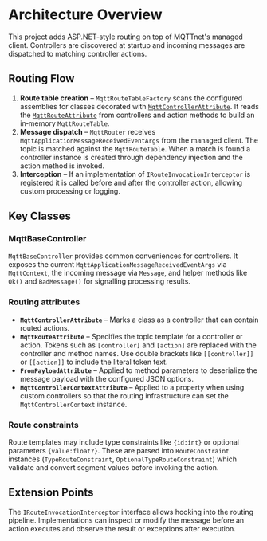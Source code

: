 # Architecture Overview

This project adds ASP.NET‑style routing on top of MQTTnet's managed client. Controllers are discovered at startup and incoming messages are dispatched to matching controller actions.

## Routing Flow

1. **Route table creation** – `MqttRouteTableFactory` scans the configured assemblies for classes decorated with [`MqttControllerAttribute`](../Source/Attributes/MqttControllerAttribute.cs). It reads the [`MqttRouteAttribute`](../Source/Attributes/MqttRouteAttribute.cs) from controllers and action methods to build an in‑memory `MqttRouteTable`.
2. **Message dispatch** – `MqttRouter` receives `MqttApplicationMessageReceivedEventArgs` from the managed client. The topic is matched against the `MqttRouteTable`. When a match is found a controller instance is created through dependency injection and the action method is invoked.
3. **Interception** – If an implementation of `IRouteInvocationInterceptor` is registered it is called before and after the controller action, allowing custom processing or logging.

## Key Classes

### MqttBaseController

`MqttBaseController` provides common conveniences for controllers. It exposes the current `MqttApplicationMessageReceivedEventArgs` via `MqttContext`, the incoming message via `Message`, and helper methods like `Ok()` and `BadMessage()` for signalling processing results.

### Routing attributes

- **`MqttControllerAttribute`** – Marks a class as a controller that can contain routed actions.
- **`MqttRouteAttribute`** – Specifies the topic template for a controller or action. Tokens such as `[controller]` and `[action]` are replaced with the controller and method names. Use double brackets like `[[controller]]` or `[[action]]` to include the literal token text.
- **`FromPayloadAttribute`** – Applied to method parameters to deserialize the message payload with the configured JSON options.
- **`MqttControllerContextAttribute`** – Applied to a property when using custom controllers so that the routing infrastructure can set the `MqttControllerContext` instance.

### Route constraints

Route templates may include type constraints like `{id:int}` or optional parameters `{value:float?}`. These are parsed into `RouteConstraint` instances (`TypeRouteConstraint`, `OptionalTypeRouteConstraint`) which validate and convert segment values before invoking the action.

## Extension Points

The `IRouteInvocationInterceptor` interface allows hooking into the routing pipeline. Implementations can inspect or modify the message before an action executes and observe the result or exceptions after execution.
